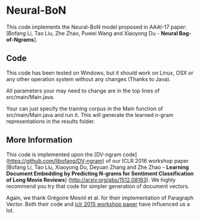 # Neural-BoN
This code implements the Neural-BoN model proposed in AAAI-17 paper: [Bofang Li, Tao Liu, Zhe Zhao, Puwei Wang and Xiaoyong Du - **Neural Bag-of-Ngrams**].

## Code
This code has been tested on Windows, but it should work on Linux, OSX or any other operation system without any changes (Thanks to Java). 

All parameters your may need to change are in the top lines of src/main/Main.java.

Your can just specify the training corpus in the Main function of src/main/Main.java and run it. This will generate the learned n-gram representations in the results folder.

## More Information

This code is implemented upon the [DV-ngram code] (https://github.com/libofang/DV-ngram) of our ICLR 2016 workshop paper [Bofang Li, Tao Liu, Xiaoyong Du, Deyuan Zhang and Zhe Zhao - **Learning Document Embedding by Predicting N-grams for Sentiment Classification of Long Movie Reviews**] (http://arxiv.org/abs/1512.08183). We highly recommend you try that code for simpler generation of document vectors.

Again, we thank Grégoire Mesnil et al. for their implementation of Paragraph Vector. Both their code and [iclr 2015 workshop paper](http://arxiv.org/abs/1412.5335) have influenced us a lot.

